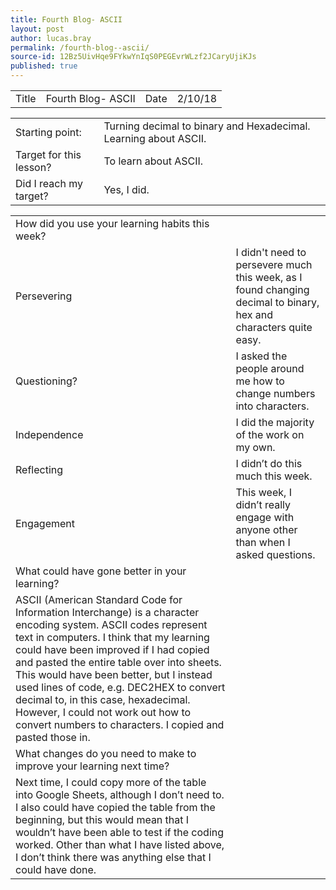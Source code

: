 ```yaml
---
title: Fourth Blog- ASCII
layout: post
author: lucas.bray
permalink: /fourth-blog--ascii/
source-id: 12Bz5UivHqe9FYkwYnIqS0PEGEvrWLzf2JCaryUjiKJs
published: true
---
```

<table>
  <tr>
    <td>Title</td>
    <td>Fourth Blog- ASCII</td>
    <td>Date</td>
    <td>2/10/18</td>
  </tr>
</table>


<table>
  <tr>
    <td>Starting point:</td>
    <td>Turning decimal to binary and Hexadecimal. Learning about ASCII.</td>
  </tr>
  <tr>
    <td>Target for this lesson?</td>
    <td>To learn about ASCII.</td>
  </tr>
  <tr>
    <td>Did I reach my target? </td>
    <td>Yes, I did.</td>
  </tr>
</table>


<table>
  <tr>
    <td>How did you use your learning habits this week?</td>
    <td></td>
  </tr>
  <tr>
    <td>Persevering</td>
    <td>I didn't need to persevere much this week, as I found changing decimal to binary, hex and characters quite easy.</td>
  </tr>
  <tr>
    <td>Questioning?</td>
    <td>I asked the people around me how to change numbers into characters. </td>
  </tr>
  <tr>
    <td>Independence</td>
    <td>I did the majority of the work on my own.</td>
  </tr>
  <tr>
    <td>Reflecting</td>
    <td>I didn’t do this much this week.</td>
  </tr>
  <tr>
    <td>Engagement</td>
    <td>This week, I didn’t really engage with anyone other than when I asked questions.</td>
  </tr>
  <tr>
    <td>What could have gone better in your learning?</td>
    <td></td>
  </tr>
  <tr>
    <td>ASCII (American Standard Code for Information Interchange) is a character encoding system. ASCII codes represent text in computers. I think that my learning could have been improved if I had copied and pasted the entire table over into sheets. This would have been better, but I instead used lines of code, e.g. DEC2HEX to convert decimal to, in this case, hexadecimal. However, I could not work out how to convert numbers to characters. I copied and pasted those in. </td>
    <td></td>
  </tr>
  <tr>
    <td>What changes do you need to make to improve your learning next time?</td>
    <td></td>
  </tr>
  <tr>
    <td>Next time, I could copy more of the table into Google Sheets, although I don’t need to. I also could have copied the table from the beginning, but this would mean that I wouldn’t have been able to test if the coding worked. Other than what I have listed above, I don’t think there was anything else that I could have done.</td>
    <td></td>
  </tr>
</table>


